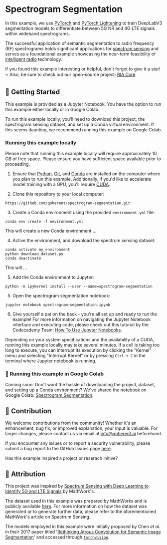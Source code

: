 # Spectrogram Segmentation

In this example, we use [PyTorch](https://pytorch.org/) and [PyTorch Lightening](https://lightning.ai/docs/pytorch/stable/) to train DeepLabV3 segmentation models to differentiate between 
5G NR and 4G LTE signals within wideband spectrograms.

The successful application of semantic segmentation to radio frequency (RF) spectrograms holds significant applications 
for [spectrum sensing](https://iopscience.iop.org/article/10.1088/1742-6596/2261/1/012016#:~:text=In%20cognitive%20radio%2C%20spectrum%20sensing,user%20can%20use%20the%20spectrum.) and serves as a foundational example showcasing the near-term feasibility of 
[intelligent radio](https://www.qoherent.ai/intelligentradio/) technology.

If you found this example interesting or helpful, don't forget to give it a star! ⭐ Also, be sure to check out our 
open-source project: [RIA Core](https://github.com/qoherent/ria).


## 🚀 Getting Started

This example is provided as a Jupyter Notebook. You have the option to run this example either locally or 
in Google Colab.

To run this example locally, you'll need to download this project, the spectrogram sensing dataset, 
and set up a Conda virtual environment. If this seems daunting, we recommend running this example on 
Google Colab.

### Running this example locally

Please note that running this example locally will require approximately 10 GB of free space. Please ensure you 
have sufficient space available prior to proceeding.

1. Ensure that [Python](https://www.python.org/downloads/), [Git](https://git-scm.com/downloads), and [Conda](https://conda.io/projects/conda/en/latest/user-guide/install/index.html) are installed on the computer where you plan to run 
this example. Additionally, if you'd like to accelerate model training with a GPU, you'll require [CUDA](https://docs.nvidia.com/cuda/cuda-quick-start-guide/index.html).


2. Clone this repository to your local computer:
```commandline
https://github.com/qoherent/spectrogram-segmentation.git
```


3. Create a Conda environment using the provided `environment.yml` file:
```commandline
conda env create -f environment.yml
```
This will create a new Conda environment ...


4. Active the environment, and download the spectrum sensing dataset:
```commandline
conda activate my_environment
python download_dataset.py
conda deactivate
```
This will ...


5. Add the Conda environment to Jupyter:
```commandline
python -m ipykernel install --user --name=spectrogram-segmentation
```


5. Open the spectrogram segmentation notebook:
```commandline
jupyter notebook spectrogram-segmentation.ipynb
```


6. Give yourself a pat on the back - you're all set up and ready to run the example! For more information on 
navigating the Jupyter Notebook interface and executing code, please check out this tutorial by the Codecademy 
Team: [How To Use Jupyter Notebooks](https://www.codecademy.com/article/how-to-use-jupyter-notebooks).

Depending on your system specifications and the availability of a CUDA, running this example locally may take 
several minutes. If a cell is taking too long to execute, you can interrupt its execution by clicking the "Kernel" 
menu and selecting "Interrupt Kernel" or by pressing `Ctrl + C` in the terminal where Jupyter notebook is running.

### 📓 Running this example in Google Colab

Coming soon: Don't want the hassle of downloading the project, dataset, and setting up a Conda environment? 
We've shared the notebook on Google Colab: [Spectrogram Segmentation]().


## 🤝 Contribution

We welcome contributions from the community! Whether it's an enhancement, bug fix, or improved explanation, 
your input is valuable. For larger changes, please contact us via email at [info@qoherent.ai](mailto:info@qoherent.ai) beforehand.

If you encounter any issues or to report a security vulnerability, please submit a bug report to the GitHub Issues page
[here](https://github.com/qoherent/spectrogram-segmentation/issues).

Has this example inspired a project or reserach initive? 


## 📜 Attribution

This project was inspired by [Spectrum Sensing with Deep Learning to Identify 5G and LTE Signals](https://www.mathworks.com/help/comm/ug/spectrum-sensing-with-deep-learning-to-identify-5g-and-lte-signals.html) by MathWork's.

The dataset used in this example was prepared by MathWorks and is publicly available [here](https://www.mathworks.com/supportfiles/spc/SpectrumSensing/SpectrumSenseTrainingDataNetwork.tar.gz). For more information 
on how the dataset was generated or to generate further data, please refer to the aforementioned MathWork's article 
on Spectrum Sensing.

The models employed in this example were initially proposed by Chen _et al._ in their 2017 paper titled
'[Rethinking Atrous Convolution for Semantic Image Segmentation](https://arxiv.org/abs/1706.05587)' and accessed 
through [`torchvision`](https://pytorch.org/vision/stable/models/deeplabv3.html).
